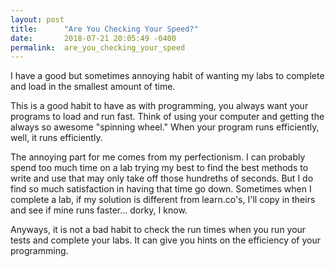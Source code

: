 ```yaml
---
layout: post
title:      "Are You Checking Your Speed?"
date:       2018-07-21 20:05:49 -0400
permalink:  are_you_checking_your_speed
---
```



I have a good but sometimes annoying habit of wanting my labs to complete and load in the smallest amount of time. 

This is a good habit to have as with programming, you always want your programs to load and run fast. Think of using your computer and getting the always so awesome "spinning wheel." When your program runs efficiently, well, it runs efficiently. 

The annoying part for me comes from my perfectionism. I can probably spend too much time on a lab trying my best to find the best methods to write and use that may only take off those hundreths of seconds. But I do find so much satisfaction in having that time go down. Sometimes when I complete a lab, if my solution is different from learn.co's, I'll copy in theirs and see if mine runs faster... dorky, I know. 

Anyways, it is not a bad habit to check the run times when you run your tests and complete your labs. It can give you hints on the efficiency of your programming. 
